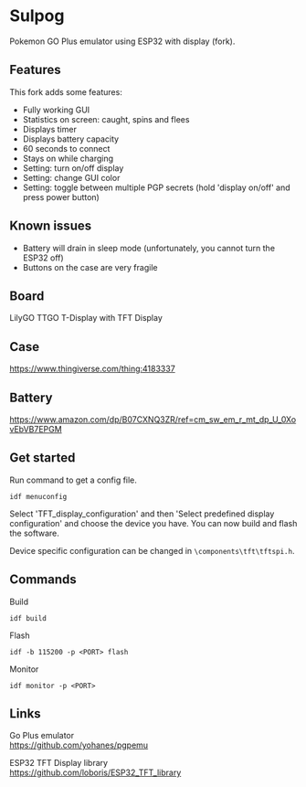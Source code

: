 # Sulpog
Pokemon GO Plus emulator using ESP32 with display (fork).

## Features
This fork adds some features:

* Fully working GUI
* Statistics on screen: caught, spins and flees
* Displays timer
* Displays battery capacity
* 60 seconds to connect
* Stays on while charging
* Setting: turn on/off display
* Setting: change GUI color
* Setting: toggle between multiple PGP secrets (hold 'display on/off' and press power button)

## Known issues
* Battery will drain in sleep mode (unfortunately, you cannot turn the ESP32 off)
* Buttons on the case are very fragile

## Board
LilyGO TTGO T-Display with TFT Display

## Case
https://www.thingiverse.com/thing:4183337

## Battery
https://www.amazon.com/dp/B07CXNQ3ZR/ref=cm_sw_em_r_mt_dp_U_0XovEbVB7EPGM

## Get started
Run command to get a config file.
```
idf menuconfig
```

Select 'TFT_display_configuration' and then 'Select predefined display configuration' and choose the device you have. You can now build and flash the software.

Device specific configuration can be changed in `\components\tft\tftspi.h`.

## Commands
Build
```
idf build
```

Flash
```
idf -b 115200 -p <PORT> flash
```

Monitor
```
idf monitor -p <PORT>
```

## Links
Go Plus emulator\
https://github.com/yohanes/pgpemu

ESP32 TFT Display library\
https://github.com/loboris/ESP32_TFT_library
